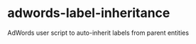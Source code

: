 adwords-label-inheritance
=========================

AdWords user script to auto-inherit labels from parent entities